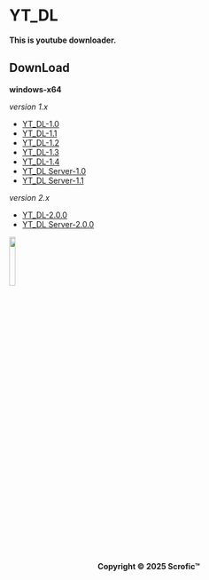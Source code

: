 # YT_DL
**This is youtube downloader.**
## DownLoad  
**windows-x64**  

*version 1.x*
* [YT_DL-1.0](https://github.com/Scrofic/YT_DL/raw/main/winx64%20YT_DL-1.0.7z)
* [YT_DL-1.1](https://github.com/Scrofic/YT_DL/raw/main/winx64%20YT_DL-1.1.7z)
* [YT_DL-1.2](https://github.com/Scrofic/YT_DL/raw/main/winx64%20YT_DL-1.2.7z)
* [YT_DL-1.3](https://github.com/Scrofic/YT_DL/raw/main/winx64%20YT_DL-1.3.7z)
* [YT_DL-1.4](https://github.com/Scrofic/YT_DL/raw/main/winx64%20YT_DL-1.4.7z)
* [YT_DL Server-1.0](https://github.com/Scrofic/YT_DL/raw/main/winx64%20YT_DL%20server-1.0.7z)
* [YT_DL Server-1.1](https://github.com/Scrofic/YT_DL/raw/main/winx64%20YT_DL%20server-1.1.7z)  

*version 2.x*
* [YT_DL-2.0.0](https://github.com/Scrofic/YT_DL/raw/main/winx64%20YT_DL-2.0.0.7z)
* [YT_DL Server-2.0.0](https://github.com/Scrofic/YT_DL/raw/main/winx64%20YT_DL%20Server-2.0.0.7z)
<div>
        <img src="https://raw.githubusercontent.com/Scrofic/YT_DL/main/icon.ico" width="15%" ,alt="YT_DL">
</div>
<center>
        <strong>Copyright © 2025 Scrofic™</strong>
</center>
